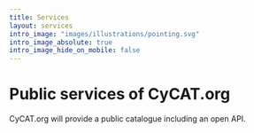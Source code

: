 ```yaml
---
title: Services
layout: services
intro_image: "images/illustrations/pointing.svg"
intro_image_absolute: true
intro_image_hide_on_mobile: false
---
```


# Public services of CyCAT.org

CyCAT.org will provide a public catalogue including an open API.
